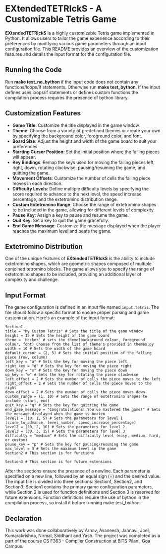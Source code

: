 # EXtendedTETRIckS - A Customizable Tetris Game

**EXtendedTETRIckS** is a highly customizable Tetris game implemented in Python. It allows users to tailor the game experience according to their preferences by modifying various game parameters through an input configuration file. This README provides an overview of the customization features and details the input format for the configuration file.

## Running the Code

Run **make test_no_bython** if the input code does not contain any functions/loops/if statements. Otherwise run **make test_bython**. If the input defines uses loops/if statements or defines custom functions the compilation process requires the presence of bython library.

## Customization Features

- **Game Title**: Customize the title displayed in the game window.
- **Theme**: Choose from a variety of predefined themes or create your own by specifying the background color, foreground color, and font.
- **Board Size**: Adjust the height and width of the game board to suit your preferences.
- **Starting Cursor Position**: Set the initial position where the falling pieces will appear.
- **Key Bindings**: Remap the keys used for moving the falling pieces left, right, down, rotating clockwise, pausing/resuming the game, and quitting the game.
- **Movement Offsets**: Customize the number of cells the falling piece moves in each direction.
- **Difficulty Levels**: Define multiple difficulty levels by specifying the score required to advance to the next level, the speed increase percentage, and the extetromino distribution range.
- **Custom Extetromino Range**: Choose the range of extetromino shapes to be included in the game, allowing for different levels of complexity.
- **Pause Key**: Assign a key to pause and resume the game.
- **Quit Key**: Set a key to quit the game gracefully.
- **End Game Message**: Customize the message displayed when the player reaches the maximum level and beats the game.

## Extetromino Distribution

One of the unique features of **EXtendedTETRIckS** is the ability to include extetromino shapes, which are geometric shapes composed of multiple conjoined tetromino blocks. The game allows you to specify the range of extetromino shapes to be included, providing an additional layer of complexity and challenge.

## Input Format

The game configuration is defined in an input file named `input.tetris`. The file should follow a specific format to ensure proper parsing and game customization. Here's an example of the input format:

```plaintext
Section1
title = "My Custom Tetris" # Sets the title of the game window
height = 15 # Sets the height of the game board
theme = 'hecker' # sets the theme(background colour, foreground colour, font) Choose from the list of theme's provided in themes.py
width = 10 # Sets the width of the game board
default_cursor = (2, 5) # Sets the initial position of the falling piece (row, column)
left_key = "a" # Sets the key for moving the piece left
right_key = "d" # Sets the key for moving the piece right
down_key = "s" # Sets the key for moving the piece down
up_key = "w" # Sets the key for rotating the piece clockwise
left_offset = 2 # Sets the number of cells the piece moves to the left
right_offset = 2 # Sets the number of cells the piece moves to the right
down_offset = 2 # Sets the number of cells the piece moves down
custom_range = (1, 10) # Sets the range of extetromino shapes to include (start, end)
quit_key = "q" # Sets the key for quitting the game
end_game_message = "Congratulations! You've mastered the game!" # Sets the message displayed when the game is beaten
level1 = (10, 1, 5) # Sets the parameters for level 1 (score_to_advance, level_number, speed_increase_percentage)
level2 = (20, 2, 10) # Sets the parameters for level 2
level3 = (30, 3, 15) # Sets the parameters for level 3
difficulty = "medium" # Sets the difficulty level (easy, medium, hard, or custom)
pause_key = "p" # Sets the key for pausing/resuming the game
max_level = 3 # Sets the maximum level in the game
Section2 # This section is for functions

Section3 # This section is for future extensions
```

After the sections ensure the presence of a newline. Each parameter is specified on a new line, followed by an equal sign (=) and the desired value. The input file is divided into three sections: Section1, Section2, and Section3. Section1 contains the primary game configuration parameters, while Section 2 is used for function definitions and Section 3 is reserved for future extensions. Function definitions require the use of bython in the compilation process, so install it before running make test_bython. 

## Declaration

This work was done collaboratively by Arnav, Avaneesh, Jahnavi, Joel, Kumarakrishna, Nirmal, Siddhant and Yash. The project was completed as a part of the course CS F363 - Compiler Construction at BITS Pilani, Goa Campus.
